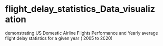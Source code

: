 # flight_delay_statistics_Data_visualization
demonstrating US Domestic Airline Flights Performance and Yearly average flight delay statistics for a given year ( 2005 to 2020)
